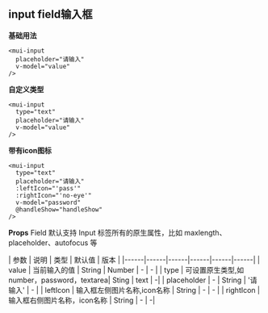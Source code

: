## input field输入框

**基础用法**
```
<mui-input
  placeholder="请输入"
  v-model="value"
/>
```

**自定义类型**
```
<mui-input
  type="text"
  placeholder="请输入"
  v-model="value"
/>
```

**带有icon图标**
```
<mui-input
  type="text"
  placeholder="请输入"
  :leftIcon="'pass'"
  :rightIcon="'no-eye'"
  v-model="password"
  @handleShow="handleShow"
/>
```

**Props**
Field 默认支持 Input 标签所有的原生属性，比如 maxlength、placeholder、autofocus 等

| 参数 | 说明 | 类型 | 默认值 | 版本 | 
|------|------|------|------|------|------| 
| value | 当前输入的值 | String | Number | - | - | 
| type | 可设置原生类型,如number，password，textarea| Sting | text | -|
| placeholder | - | String | '请输入' | - |
| leftIcon | 输入框左侧图片名称,icon名称 | String | - | - |
| rightIcon | 输入框右侧图片名称，icon名称 | String | - | -| 